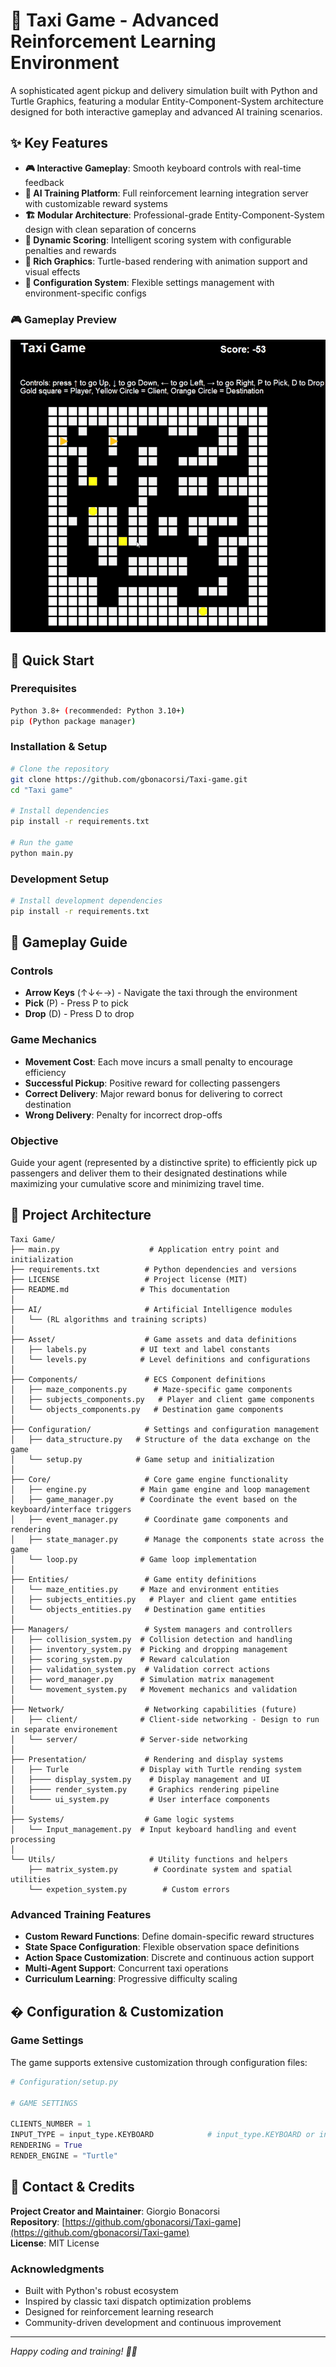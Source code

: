 # 🚕 Taxi Game - Advanced Reinforcement Learning Environment

A sophisticated agent pickup and delivery simulation built with Python and Turtle Graphics, featuring a modular Entity-Component-System architecture designed for both interactive gameplay and advanced AI training scenarios.

## ✨ Key Features

- **🎮 Interactive Gameplay**: Smooth keyboard controls with real-time feedback
- **🤖 AI Training Platform**: Full reinforcement learning integration server with customizable reward systems
- **🏗️ Modular Architecture**: Professional-grade Entity-Component-System design with clean separation of concerns
- **🎯 Dynamic Scoring**: Intelligent scoring system with configurable penalties and rewards
- **🎨 Rich Graphics**: Turtle-based rendering with animation support and visual effects
- **🔧 Configuration System**: Flexible settings management with environment-specific configs

### 🎮 Gameplay Preview

![Taxi Game Demo](https://github.com/gbonacorsi/Taxi-game/blob/main/Asset/demo.gif)

## 🚀 Quick Start

### Prerequisites
```bash
Python 3.8+ (recommended: Python 3.10+)
pip (Python package manager)
```

### Installation & Setup
```bash
# Clone the repository
git clone https://github.com/gbonacorsi/Taxi-game.git
cd "Taxi game"

# Install dependencies
pip install -r requirements.txt

# Run the game
python main.py
```

### Development Setup
```bash
# Install development dependencies
pip install -r requirements.txt

```

## 🎯 Gameplay Guide

### Controls
- **Arrow Keys** (↑↓←→) - Navigate the taxi through the environment
- **Pick** (P) - Press P to pick
- **Drop** (D) - Press D to drop

### Game Mechanics
- **Movement Cost**: Each move incurs a small penalty to encourage efficiency
- **Successful Pickup**: Positive reward for collecting passengers
- **Correct Delivery**: Major reward bonus for delivering to correct destination
- **Wrong Delivery**: Penalty for incorrect drop-offs

### Objective
Guide your agent (represented by a distinctive sprite) to efficiently pick up passengers and deliver them to their designated destinations while maximizing your cumulative score and minimizing travel time.

## 📁 Project Architecture

```
Taxi Game/
├── main.py                    # Application entry point and initialization
├── requirements.txt          # Python dependencies and versions
├── LICENSE                   # Project license (MIT)
├── README.md                # This documentation
│
├── AI/                       # Artificial Intelligence modules
│   └── (RL algorithms and training scripts)
│
├── Asset/                    # Game assets and data definitions
│   ├── labels.py            # UI text and label constants
│   └── levels.py            # Level definitions and configurations
│
├── Components/               # ECS Component definitions
│   ├── maze_components.py      # Maze-specific game components
│   ├── subjects_components.py   # Player and client game components
│   └── objects_components.py   # Destination game components
│
├── Configuration/            # Settings and configuration management
│   ├── data_structure.py   # Structure of the data exchange on the game
│   └── setup.py            # Game setup and initialization
│
├── Core/                     # Core game engine functionality
│   ├── engine.py            # Main game engine and loop management
│   ├── game_manager.py      # Coordinate the event based on the keyboard/interface triggers
│   ├── event_manager.py      # Coordinate game components and rendering
│   ├── state_manager.py      # Manage the components state across the game
│   └── loop.py              # Game loop implementation
│
├── Entities/                 # Game entity definitions
│   └── maze_entities.py     # Maze and environment entities
│   ├── subjects_entities.py   # Player and client game entities
│   └── objects_entities.py   # Destination game entities
│
├── Managers/                 # System managers and controllers
│   ├── collision_system.py  # Collision detection and handling
│   ├── inventory_system.py  # Picking and dropping management
│   ├── scoring_system.py    # Reward calculation
│   ├── validation_system.py  # Validation correct actions
│   ├── word_manager.py      # Simulation matrix management
│   └── movement_system.py   # Movement mechanics and validation
│
├── Network/                  # Networking capabilities (future)
│   ├── client/              # Client-side networking - Design to run in separate environement
│   └── server/              # Server-side networking
│
├── Presentation/             # Rendering and display systems
│   ├── Turle                # Display with Turtle rending system
│   ├──── display_system.py    # Display management and UI
│   ├──── render_system.py     # Graphics rendering pipeline
│   └──── ui_system.py         # User interface components
│
├── Systems/                  # Game logic systems
│   └── Input_management.py  # Input keyboard handling and event processing
│
└── Utils/                     # Utility functions and helpers
    ├── matrix_system.py        # Coordinate system and spatial utilities
    └── expetion_system.py        # Custom errors
```

### Advanced Training Features
- **Custom Reward Functions**: Define domain-specific reward structures
- **State Space Configuration**: Flexible observation space definitions
- **Action Space Customization**: Discrete and continuous action support
- **Multi-Agent Support**: Concurrent taxi operations
- **Curriculum Learning**: Progressive difficulty scaling

## � Configuration & Customization

### Game Settings
The game supports extensive customization through configuration files:

```python
# Configuration/setup.py

# GAME SETTINGS

CLIENTS_NUMBER = 1
INPUT_TYPE = input_type.KEYBOARD            # input_type.KEYBOARD or input_type.SERVER    
RENDERING = True
RENDER_ENGINE = "Turtle" 

```

## 📧 Contact & Credits

**Project Creator and Maintainer**: Giorgio Bonacorsi  
**Repository**: [https://github.com/gbonacorsi/Taxi-game](https://github.com/gbonacorsi/Taxi-game)  
**License**: MIT License

### Acknowledgments
- Built with Python's robust ecosystem
- Inspired by classic taxi dispatch optimization problems
- Designed for reinforcement learning research
- Community-driven development and continuous improvement

---

*Happy coding and training! 🚕🤖*

